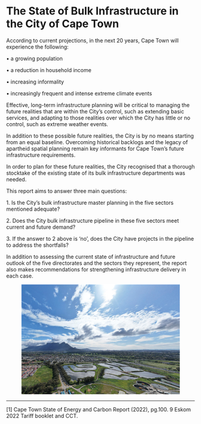 # The State of Bulk Infrastructure in the City of Cape Town

According to current projections, in the next 20 years, Cape Town will experience the following:

•       a growing population

•       a reduction in household income

•       increasing informality

•       increasingly frequent and intense extreme climate events

Effective, long-term infrastructure planning will be critical to managing the future realities that are within the City’s control, such as extending basic services, and adapting to those realities over which the City has little or no control, such as extreme weather events.

In addition to these possible future realities, the City is by no means starting from an equal baseline. Overcoming historical backlogs and the legacy of apartheid spatial planning remain key informants for Cape Town’s future infrastructure requirements.

In order to plan for these future realities, the City recognised that a thorough stocktake of the existing state of its bulk infrastructure departments was needed.

This report aims to answer three main questions:

1\.      Is the City’s bulk infrastructure master planning in the five sectors mentioned adequate?

2\.      Does the City bulk infrastructure pipeline in these five sectors meet current and future demand?

3\.      If the answer to 2 above is ‘no’, does the City have projects in the pipeline to address the shortfalls?

In addition to assessing the current state of infrastructure and future outlook of the five directorates and the sectors they represent, the report also makes recommendations for strengthening infrastructure delivery in each case.&#x20;

<figure><img src="../.gitbook/assets/image (39).png" alt=""><figcaption></figcaption></figure>

***

\[1] Cape Town State of Energy and Carbon Report (2022), pg.100. 9 Eskom 2022 Tariff booklet and CCT.
